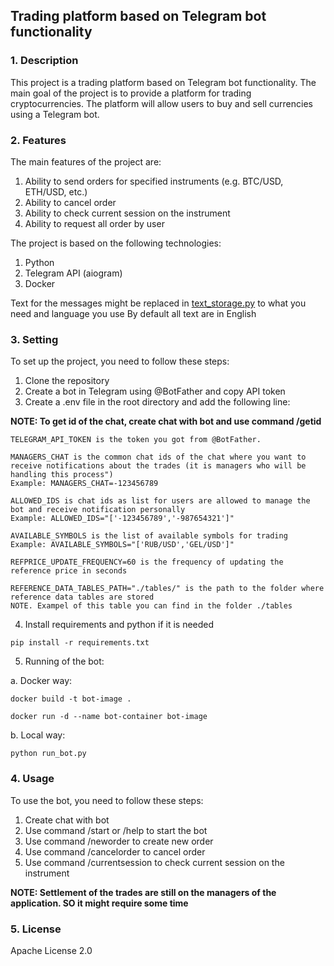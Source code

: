 ## Trading platform based on Telegram bot functionality

### 1. Description

This project is a trading platform based on Telegram bot functionality. The main goal of the project is to provide a platform for trading cryptocurrencies. The platform will allow users to buy and sell currencies using a Telegram bot. 

### 2. Features

The main features of the project are:
1. Ability to send orders for specified instruments (e.g. BTC/USD, ETH/USD, etc.)
2. Ability to cancel order
3. Ability to check current session on the instrument
4. Ability to request all order by user

The project is based on the following technologies:
1. Python
2. Telegram API (aiogram)
3. Docker

Text for the messages might be replaced in [text_storage.py](telegram_interface/text_storage.py) to what you need and language you use
By default all text are in English

### 3. Setting

To set up the project, you need to follow these steps:
1. Clone the repository
2. Create a bot in Telegram using @BotFather and copy API token
3. Create a .env file in the root directory and add the following line:

**NOTE: To get id of the chat, create chat with bot and use command /getid**
```
TELEGRAM_API_TOKEN is the token you got from @BotFather. 

MANAGERS_CHAT is the common chat ids of the chat where you want to receive notifications about the trades (it is managers who will be handling this process")
Example: MANAGERS_CHAT=-123456789

ALLOWED_IDS is chat ids as list for users are allowed to manage the bot and receive notification personally
Example: ALLOWED_IDS="['-123456789','-987654321']"

AVAILABLE_SYMBOLS is the list of available symbols for trading
Example: AVAILABLE_SYMBOLS="['RUB/USD','GEL/USD']"

REFPRICE_UPDATE_FREQUENCY=60 is the frequency of updating the reference price in seconds

REFERENCE_DATA_TABLES_PATH="./tables/" is the path to the folder where reference data tables are stored
NOTE. Exampel of this table you can find in the folder ./tables
```
4. Install requirements and python if it is needed
```
pip install -r requirements.txt
```

5. Running of the bot:

a. Docker way:
```
docker build -t bot-image .

docker run -d --name bot-container bot-image
```
b. Local way:
```
python run_bot.py
```

### 4. Usage

To use the bot, you need to follow these steps:
1. Create chat with bot
2. Use command /start or /help to start the bot
3. Use command /neworder to create new order
4. Use command /cancelorder to cancel order
5. Use command /currentsession to check current session on the instrument

**NOTE: Settlement of the trades are still on the managers of the application. SO it might require some time**

### 5. License

Apache License 2.0